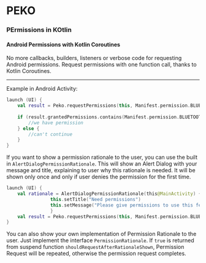 # PEKO
### PErmissions in KOtlin


#### Android Permissions with Kotlin Coroutines
No more callbacks, builders, listeners or verbose code for requesting Android permissions.
Request permissions with one function call, thanks to Kotlin Coroutines.

***

Example in Android Activity:
```kotlin
launch (UI) {
    val result = Peko.requestPermissions(this, Manifest.permission.BLUETOOTH).await()
    
    if (result.grantedPermissions.contains(Manifest.permission.BLUETOOTH)) {
        //we have permission
    } else {
        //can't continue
    }
}
```

If you want to show a permission rationale to the user, you can use the built in `AlertDialogPermissionRationale`. This will show an Alert Dialog with your message and title, explaining to user why this rationale is needed. It will be shown only once and only if user denies the permission for the first time.

```kotlin
launch (UI) {
    val rationale = AlertDialogPermissionRationale(this@MainActivity) {
				this.setTitle("Need permissions")
				this.setMessage("Please give permissions to use this feature")	
				}
	val result = Peko.requestPermissions(this, Manifest.permission.BLUETOOTH, rationale = rationale).await()
}
```

You can also show your own implementation of Permission Rationale to the user. Just implement the interface `PermissionRationale`. If `true` is returned from suspend function `shouldRequestAfterRationaleShown`, Permission Request will be repeated, otherwise the permission request completes.
